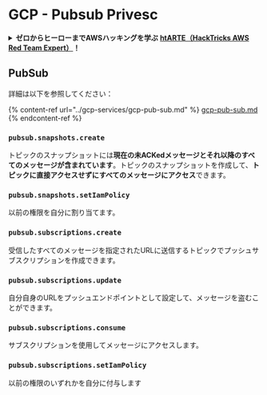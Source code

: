 # GCP - Pubsub Privesc

<details>

<summary><strong>ゼロからヒーローまでAWSハッキングを学ぶ</strong> <a href="https://training.hacktricks.xyz/courses/arte"><strong>htARTE（HackTricks AWS Red Team Expert）</strong></a><strong>！</strong></summary>

HackTricksをサポートする他の方法：

* **HackTricksで企業を宣伝したい**または**HackTricksをPDFでダウンロードしたい場合**は[**SUBSCRIPTION PLANS**](https://github.com/sponsors/carlospolop)をチェックしてください！
* [**公式PEASS＆HackTricksグッズ**](https://peass.creator-spring.com)を入手する
* [**The PEASS Family**](https://opensea.io/collection/the-peass-family)を発見し、独占的な[**NFTs**](https://opensea.io/collection/the-peass-family)のコレクションを見る
* **💬 [Discordグループ](https://discord.gg/hRep4RUj7f)**に参加するか、[telegramグループ](https://t.me/peass)に参加するか、**Twitter**で**@hacktricks\_live**をフォローする
* **HackTricks**および**HackTricks Cloud**のGitHubリポジトリにPRを提出して、あなたのハッキングテクニックを共有する

</details>

## PubSub

詳細は以下を参照してください：

{% content-ref url="../gcp-services/gcp-pub-sub.md" %}
[gcp-pub-sub.md](../gcp-services/gcp-pub-sub.md)
{% endcontent-ref %}

### `pubsub.snapshots.create`

トピックのスナップショットには**現在の未ACKedメッセージとそれ以降のすべてのメッセージが含まれています**。トピックのスナップショットを作成して、**トピックに直接アクセスせずにすべてのメッセージにアクセス**できます。

### **`pubsub.snapshots.setIamPolicy`**

以前の権限を自分に割り当てます。

### `pubsub.subscriptions.create`

受信したすべてのメッセージを指定されたURLに送信するトピックでプッシュサブスクリプションを作成できます。

### **`pubsub.subscriptions.update`**

自分自身のURLをプッシュエンドポイントとして設定して、メッセージを盗むことができます。

### `pubsub.subscriptions.consume`

サブスクリプションを使用してメッセージにアクセスします。

### `pubsub.subscriptions.setIamPolicy`

以前の権限のいずれかを自分に付与します

